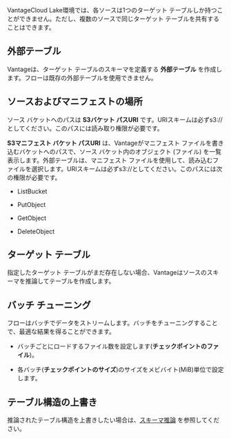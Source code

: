 VantageCloud Lake環境では、各ソースは1つのターゲット テーブルしか持つことができません。ただし、複数のソースで同じターゲット テーブルを共有することはできます。

外部テーブル
------------

Vantageは、ターゲット テーブルのスキーマを定義する **外部テーブル** を作成します。フローは既存の外部テーブルを使用できません。

ソースおよびマニフェストの場所
------------------------------

ソース バケットへのパスは **S3バケット パスURI** です。URIスキームは必ずs3://としてください。このパスには読み取り権限が必要です。

**S3マニフェスト バケット パスURI** は、Vantageがマニフェスト ファイルを書き込むバケットへのパスで、ソース バケット内のオブジェクト (ファイル) を一覧表示します。外部テーブルは、マニフェスト ファイルを使用して、読み込むファイルを選択します。URIスキームは必ずs3://としてください。このパスには次の権限が必要です。

-   ListBucket

-   PutObject

-   GetObject

-   DeleteObject

ターゲット テーブル
-------------------

指定したターゲット テーブルがまだ存在しない場合、Vantageはソースのスキーマを推論してテーブルを作成します。

バッチ チューニング
-------------------

フローはバッチでデータをストリームします。バッチをチューニングすることで、最適な結果を得ることができます。

-   バッチごとにロードするファイル数を設定します(**チェックポイントのファイル**)。

-   各バッチ(**チェックポイントのサイズ**)のサイズをメビバイト(MiB)単位で設定します。

テーブル構造の上書き
--------------------

推論されたテーブル構造を上書きしたい場合は、[スキーマ推論](https://docs.teradata.com/access/sources/dita/topic?dita:mapPath=phg1621910019905.ditamap&dita:ditavalPath=pny1626732985837.ditaval&dita:topicPath=sjj1675696645017.dita) を参照してください。
